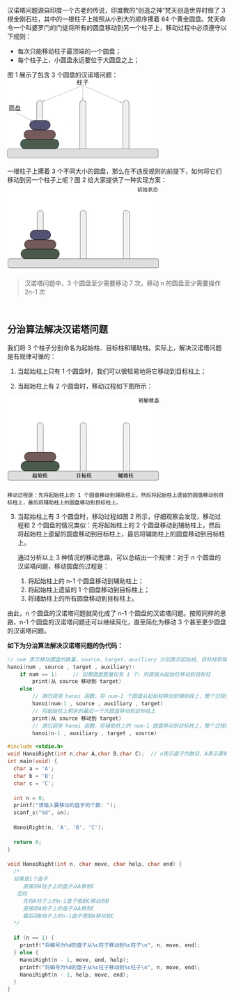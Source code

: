 汉诺塔问题源自印度一个古老的传说，印度教的“创造之神”梵天创造世界时做了 3 根金刚石柱，其中的一根柱子上按照从小到大的顺序摞着 64 个黄金圆盘。梵天命令一个叫婆罗门的门徒将所有的圆盘移动到另一个柱子上，移动过程中必须遵守以下规则：

-   每次只能移动柱子最顶端的一个圆盘；
-   每个柱子上，小圆盘永远要位于大圆盘之上；

图 1 展示了包含 3 个圆盘的汉诺塔问题：
![汉诺塔](attachment/汉诺塔问题.gif)


一根柱子上摞着 3 个不同大小的圆盘，那么在不违反规则的前提下，如何将它们移动到另一个柱子上呢？图 2 给大家提供了一种实现方案：
![汉诺塔](attachment/汉诺塔移动.gif)

> 汉诺塔问题中，3 个圆盘至少需要移动 7 次，移动 n 的圆盘至少需要操作 2n-1 次

<br/>

## 分治算法解决汉诺塔问题
我们将 3 个柱子分别命名为起始柱、目标柱和辅助柱。实际上，解决汉诺塔问题是有规律可循的：  
1) 当起始柱上只有 1 个圆盘时，我们可以很轻易地将它移动到目标柱上；  
  
2) 当起始柱上有 2 个圆盘时，移动过程如下图所示：  


![汉诺塔](attachment/汉诺塔解决.gif)
	
	移动过程是：先将起始柱上的 1 个圆盘移动到辅助柱上，然后将起始柱上遗留的圆盘移动到目标柱上，最后将辅助柱上的圆盘移动到目标柱上。  

3) 当起始柱上有 3 个圆盘时，移动过程如图 2 所示，仔细观察会发现，移动过程和 2 个圆盘的情况类似：先将起始柱上的 2 个圆盘移动到辅助柱上，然后将起始柱上遗留的圆盘移动到目标柱上，最后将辅助柱上的圆盘移动到目标柱上。  

	通过分析以上 3 种情况的移动思路，可以总结出一个规律：对于 n 个圆盘的汉诺塔问题，移动圆盘的过程是：
	
	1.  将起始柱上的 n-1 个圆盘移动到辅助柱上；
	2.  将起始柱上遗留的 1 个圆盘移动到目标柱上；
	3.  将辅助柱上的所有圆盘移动到目标柱上。


由此，n 个圆盘的汉诺塔问题就简化成了 n-1 个圆盘的汉诺塔问题。按照同样的思路，n-1 个圆盘的汉诺塔问题还可以继续简化，直至简化为移动 3 个甚至更少圆盘的汉诺塔问题。



**如下为分治算法解决汉诺塔问题的伪代码：**

```c
// num 表示移动圆盘的数量，source、target、auxiliary 分别表示起始柱、目标柱和辅助柱
hanoi(num , source , target , auxiliary): 
    if num == 1:     // 如果圆盘数量仅有 1 个，则直接从起始柱移动到目标柱
        print(从 source 移动到 target)
    else:
        // 递归调用 hanoi 函数，将 num-1 个圆盘从起始柱移动到辅助柱上，整个过程的实现可以借助目标柱
        hanoi(num-1 , source , auxiliary , target)
        // 将起始柱上剩余的最后一个大圆盘移动到目标柱上
        print(从 source 移动到 target) 
        // 递归调用 hanoi 函数，将辅助柱上的 num-1 圆盘移动到目标柱上，整个过程的实现可以借助起始柱               
        hanoi(n-1 , auxiliary , target , source)
```

```c
#include <stdio.h>
void HanoiRight(int n,char A,char B,char C);  // n表示盘子的数目，A表示要移动的柱子，B表示借助的柱子，C表示要放的柱子
int main(void) {
  char a = 'A';
  char b = 'B';
  char c = 'C';

  int n = 0;
  printf("请输入要移动的盘子的个数: ");
  scanf_s("%d", &n);

  HanoiRight(n, 'A', 'B', 'C');

  return 0;
}

void HanoiRight(int n, char move, char help, char end) {
  /*
  如果是1个盘子
     直接将A柱子上的盘子从A移到C
   否则
     先将A柱子上的n-1盘子借助C移动到B
     直接将A柱子上的盘子从A移到C
     最后将B柱子上的n-1盘子借助A移动到C
  */

  if (n == 1) {
    printf("将编号为%d的盘子从%c柱子移动到%c柱子\n", n, move, end);
  } else {
    HanoiRight(n - 1, move, end, help);
    printf("将编号为%d的盘子从%c柱子移动到%c柱子\n", n, move, end);
    HanoiRight(n - 1, help, move, end);
  }
}
```

